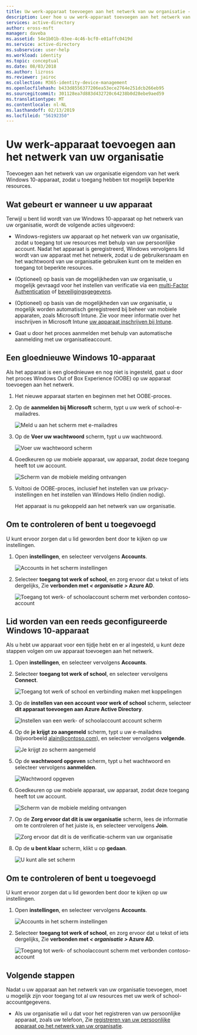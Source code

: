 ```yaml
---
title: Uw werk-apparaat toevoegen aan het netwerk van uw organisatie - Azure Active Directory | Microsoft Docs
description: Leer hoe u uw werk-apparaat toevoegen aan het netwerk van uw organisatie.
services: active-directory
author: eross-msft
manager: daveba
ms.assetid: 54e1b01b-03ee-4c46-bcf0-e01affc0419d
ms.service: active-directory
ms.subservice: user-help
ms.workload: identity
ms.topic: conceptual
ms.date: 08/03/2018
ms.author: lizross
ms.reviewer: jairoc
ms.collection: M365-identity-device-management
ms.openlocfilehash: b433d8556377206ea53ece2764e251dcb266eb95
ms.sourcegitcommit: 301128ea7d883d432720c64238b0d28ebe9aed59
ms.translationtype: MT
ms.contentlocale: nl-NL
ms.lasthandoff: 02/13/2019
ms.locfileid: "56192350"
---
```

# <a name="join-your-work-device-to-your-organizations-network"></a>Uw werk-apparaat toevoegen aan het netwerk van uw organisatie
Toevoegen aan het netwerk van uw organisatie eigendom van het werk Windows 10-apparaat, zodat u toegang hebben tot mogelijk beperkte resources.

## <a name="what-happens-when-you-join-your-device"></a>Wat gebeurt er wanneer u uw apparaat
Terwijl u bent lid wordt van uw Windows 10-apparaat op het netwerk van uw organisatie, wordt de volgende acties uitgevoerd:

- Windows-registers uw apparaat op het netwerk van uw organisatie, zodat u toegang tot uw resources met behulp van uw persoonlijke account. Nadat het apparaat is geregistreerd, Windows vervolgens lid wordt van uw apparaat met het netwerk, zodat u de gebruikersnaam en het wachtwoord van uw organisatie gebruiken kunt om te melden en toegang tot beperkte resources.

- (Optioneel) op basis van de mogelijkheden van uw organisatie, u mogelijk gevraagd voor het instellen van verificatie via een [multi-Factor Authentication](multi-factor-authentication-end-user-first-time.md) of [beveiligingsgegevens](user-help-security-info-overview.md).

- (Optioneel) op basis van de mogelijkheden van uw organisatie, u mogelijk worden automatisch geregistreerd bij beheer van mobiele apparaten, zoals Microsoft Intune. Zie voor meer informatie over het inschrijven in Microsoft Intune [uw apparaat inschrijven bij Intune](https://docs.microsoft.com/intune-user-help/enroll-your-device-in-intune-all).

- Gaat u door het proces aanmelden met behulp van automatische aanmelding met uw organisatieaccount.

## <a name="to-join-a-brand-new-windows-10-device"></a>Een gloednieuwe Windows 10-apparaat
Als het apparaat is een gloednieuwe en nog niet is ingesteld, gaat u door het proces Windows Out of Box Experience (OOBE) op uw apparaat toevoegen aan het netwerk.

1. Het nieuwe apparaat starten en beginnen met het OOBE-proces.

2. Op de **aanmelden bij Microsoft** scherm, typt u uw werk of school-e-mailadres.

    ![Meld u aan het scherm met e-mailadres](./media/user-help-join-device-on-network/join-device-oobe-signin.png)

3. Op de **Voer uw wachtwoord** scherm, typt u uw wachtwoord.

    ![Voer uw wachtwoord scherm](./media/user-help-join-device-on-network/join-device-oobe-password.png)

4. Goedkeuren op uw mobiele apparaat, uw apparaat, zodat deze toegang heeft tot uw account. 

    ![Scherm van de mobiele melding ontvangen](./media/user-help-join-device-on-network/join-device-oobe-mobile.png)

5. Voltooi de OOBE-proces, inclusief het instellen van uw privacy-instellingen en het instellen van Windows Hello (indien nodig).

    Het apparaat is nu gekoppeld aan het netwerk van uw organisatie.

## <a name="to-make-sure-youre-joined"></a>Om te controleren of bent u toegevoegd
U kunt ervoor zorgen dat u lid geworden bent door te kijken op uw instellingen.

1. Open **instellingen**, en selecteer vervolgens **Accounts**.

    ![Accounts in het scherm instellingen](./media/user-help-join-device-on-network/join-device-settings-accounts.png)

2. Selecteer **toegang tot werk of school**, en zorg ervoor dat u tekst of iets dergelijks, Zie **verbonden met *< organisatie >* Azure AD**.

    ![Toegang tot werk- of schoolaccount scherm met verbonden contoso-account](./media/user-help-join-device-on-network/join-device-oobe-verify.png)


## <a name="to-join-an-already-configured-windows-10-device"></a>Lid worden van een reeds geconfigureerde Windows 10-apparaat
Als u hebt uw apparaat voor een tijdje hebt en er al ingesteld, u kunt deze stappen volgen om uw apparaat toevoegen aan het netwerk.

1. Open **instellingen**, en selecteer vervolgens **Accounts**.

2. Selecteer **toegang tot werk of school**, en selecteer vervolgens **Connect**.

    ![Toegang tot werk of school en verbinding maken met koppelingen](./media/user-help-join-device-on-network/join-device-access-work-school-connect.png)

3. Op de **instellen van een account voor werk of school** scherm, selecteer **dit apparaat toevoegen aan Azure Active Directory**.

    ![Instellen van een werk- of schoolaccount account scherm](./media/user-help-join-device-on-network/join-device-setup-join-aad.png)

4. Op de **je krijgt zo aangemeld** scherm, typt u uw e-mailadres (bijvoorbeeld alain@contoso.com), en selecteer vervolgens **volgende**.

    ![Je krijgt zo scherm aangemeld](./media/user-help-join-device-on-network/join-device-setup-get-signed-in.png)

5. Op de **wachtwoord opgeven** scherm, typt u het wachtwoord en selecteer vervolgens **aanmelden**.

    ![Wachtwoord opgeven](./media/user-help-join-device-on-network/join-device-setup-password.png)

6. Goedkeuren op uw mobiele apparaat, uw apparaat, zodat deze toegang heeft tot uw account. 

    ![Scherm van de mobiele melding ontvangen](./media/user-help-join-device-on-network/join-device-setup-mobile.png)

7. Op de **Zorg ervoor dat dit is uw organisatie** scherm, lees de informatie om te controleren of het juiste is, en selecteer vervolgens **Join**.

    ![Zorg ervoor dat dit is de verificatie-scherm van uw organisatie](./media/user-help-join-device-on-network/join-device-setup-confirm.png)

8. Op de **u bent klaar** scherm, klikt u op **gedaan**.

    ![U kunt alle set scherm](./media/user-help-join-device-on-network/join-device-setup-finish.png)

## <a name="to-make-sure-youre-joined"></a>Om te controleren of bent u toegevoegd
U kunt ervoor zorgen dat u lid geworden bent door te kijken op uw instellingen.

1. Open **instellingen**, en selecteer vervolgens **Accounts**.

    ![Accounts in het scherm instellingen](./media/user-help-join-device-on-network/join-device-settings-accounts.png)

2. Selecteer **toegang tot werk of school**, en zorg ervoor dat u tekst of iets dergelijks, Zie **verbonden met *< organisatie >* Azure AD**.

    ![Toegang tot werk- of schoolaccount scherm met verbonden contoso-account](./media/user-help-join-device-on-network/join-device-setup-verify.png)

## <a name="next-steps"></a>Volgende stappen
Nadat u uw apparaat aan het netwerk van uw organisatie toevoegen, moet u mogelijk zijn voor toegang tot al uw resources met uw werk of school-accountgegevens.

- Als uw organisatie wil u dat voor het registreren van uw persoonlijke apparaat, zoals uw telefoon, Zie [registreren van uw persoonlijke apparaat op het netwerk van uw organisatie](user-help-register-device-on-network.md).

